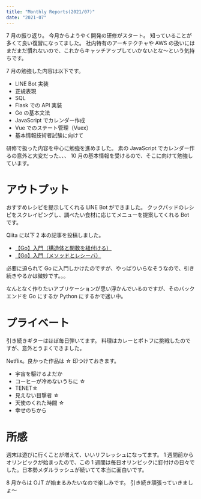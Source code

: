 ```yaml
---
title: "Monthly Reports(2021/07)"
date: "2021-07"
---
```


7 月の振り返り。
今月からようやく開発の研修がスタート。
知っていることが多くて良い復習になってました。
社内特有のアーキテクチャや AWS の扱いにはまだまだ慣れないので、これからキャッチアップしていかないとな〜という気持ちです。

7 月の勉強した内容は以下です。

- LINE Bot 実装
- 正規表現
- SQL
- Flask での API 実装
- Go の基本文法
- JavaScript でカレンダー作成
- Vue でのステート管理（Vuex）
- 基本情報技術者試験に向けて

研修で扱った内容を中心に勉強を進めました。
素の JavaScript でカレンダー作るの意外と大変だった、、、
10 月の基本情報を受けるので、そこに向けて勉強しています。

# アウトプット

おすすめレシピを提示してくれる LINE Bot ができました。
クックパッドのレシピをスクレイピングし、調べたい食材に応じてメニューを提案してくれる Bot です。

Qiita に以下 2 本の記事を投稿しました。

- [【Go】入門（構造体と関数を紐付ける）](https://qiita.com/Kazuhiro_Mimaki/items/700f2910fa4e5f5c1512)
- [【Go】入門（メソッドとレシーバ）](https://qiita.com/Kazuhiro_Mimaki/items/8a4536385167f25e8b9a)

必要に迫られて Go に入門しかけたのですが、やっぱりいらなそうなので、引き続きやるかは微妙です。。。

なんとなく作りたいアプリケーションが思い浮かんでいるのですが、そのバックエンドを Go にするか Python にするかで迷い中。

# プライベート

引き続きギターはほぼ毎日弾いてます。
料理はカレーとポトフに挑戦したのですが、意外とうまくできました。

Netflix。良かった作品は ☆ 印つけておきます。

- 宇宙を駆けるよだか
- コーヒーが冷めないうちに ☆
- TENET☆
- 見えない目撃者 ☆
- 天使のくれた時間 ☆
- 幸せのちから

# 所感

週末は遊びに行くことが増えて、いいリフレッシュになってます。
1 週間前からオリンピックが始まったので、この 1 週間は毎日オリンピックに釘付けの日々でした。日本勢メダルラッシュが続いてて本当に面白いです。

8 月からは OJT が始まるみたいなので楽しみです。
引き続き頑張っていきましょ〜
